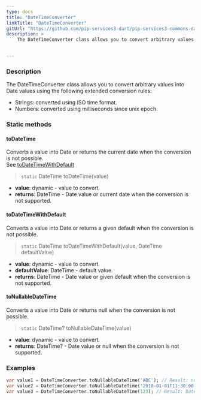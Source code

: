 ```yaml
---
type: docs
title: "DateTimeConverter"
linkTitle: "DateTimeConverter"
gitUrl: "https://github.com/pip-services3-dart/pip-services3-commons-dart"
description: > 
    The DateTimeConverter class allows you to convert arbitrary values into Date values using extended conversion rules.

    
---
```


### Description    

The DateTimeConverter class allows you to convert arbitrary values into Date values using the following extended conversion rules:
- Strings: converted using ISO time format.
- Numbers: converted using milliseconds since unix epoch.

### Static methods

#### toDateTime
Converts a value into Date or returns the current date when the conversion is not possible.  
See [toDateTimeWithDefault](#todatetimewithdefault)

> `static` DateTime toDateTime(value)

- **value**: dynamic - value to convert.
- **returns**: DateTime - Date value or current date when the conversion is not supported.

#### toDateTimeWithDefault
Converts a value into Date or returns a given default when the conversion is not possible.

> `static` DateTime toDateTimeWithDefault(value, DateTime defaultValue)

- **value**: dynamic - value to convert.
- **defaultValue**: DateTime - default value.
- **returns**: DateTime - Date value or given default when the conversion is not supported.

#### toNullableDateTime
Converts a value into Date or returns null when the conversion is not possible.

> `static` DateTime? toNullableDateTime(value)

- **value**: dynamic - value to convert.
- **returns**: DateTime? - Date value or null when the conversion is not supported.

### Examples

```dart
var value1 = DateTimeConverter.toNullableDateTime('ABC'); // Result: null
var value2 = DateTimeConverter.toNullableDateTime('2018-01-01T11:30:00.0'); // Result: Date(2018,0,1,11,30)
var value3 = DateTimeConverter.toNullableDateTime(123); // Result: Date(123)

```

